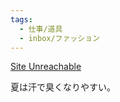 ```yaml
---
tags:
  - 仕事/道具
  - inbox/ファッション
---
```

[Site Unreachable](http://blog.livedoor.jp/kinisoku/archives/5616924.html)

夏は汗で臭くなりやすい。

